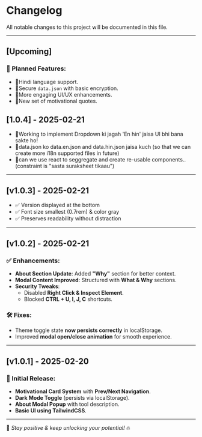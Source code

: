 # Changelog

All notable changes to this project will be documented in this file.

---

## [Upcoming]
### 🔹 Planned Features:
- 🎯Hindi language support.
- 🎯Secure `data.json` with basic encryption.
- 🎯More engaging UI/UX enhancements.
- 🎯New set of motivational quotes.

## [1.0.4] - 2025-02-21
- 🎯Working to implement Dropdown ki jagah 'En hin' jaisa UI bhi bana sakte ho!
- 🎯data.json ko data.en.json and data.hin.json jaisa kuch (so that we can create more i18n supported files in future)
- 🎯can we use react to seggregate and create re-usable components.. (constraint is "sasta suraksheet tikaau")

---
## [v1.0.3] - 2025-02-21
- ✅ Version displayed at the bottom
- ✅ Font size smallest (0.7rem) & color gray
- ✅ Preserves readability without distraction
---

## [v1.0.2] - 2025-02-21
### ✅ Enhancements:
- **About Section Update**: Added **"Why"** section for better context.
- **Modal Content Improved**: Structured with **What & Why** sections.
- **Security Tweaks**:
  - Disabled **Right Click & Inspect Element**.
  - Blocked **CTRL + U, I, J, C** shortcuts.

### 🛠 Fixes:
- Theme toggle state **now persists correctly** in localStorage.
- Improved **modal open/close animation** for smooth experience.

---

## [v1.0.1] - 2025-02-20
### 🎉 Initial Release:
- **Motivational Card System** with **Prev/Next Navigation**.
- **Dark Mode Toggle** (persists via localStorage).
- **About Modal Popup** with tool description.
- **Basic UI using TailwindCSS**.

---

🚀 *Stay positive & keep unlocking your potential!* 🔥
